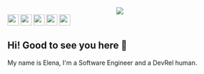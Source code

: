 <div align="center">
<a href="https://sticker.page/@elenalape">
<img src="https://user-images.githubusercontent.com/22844059/182694771-4b8c4fde-c46d-4ef7-92aa-ab3f9f774ac8.png"/>
</a>
</div>

<div align="left">
<a href="https://twitter.com/elena_lape" target="_blank" ref="noopener noreferrer"><img height="25px" src="https://img.shields.io/twitter/follow/elena_lape?label=%40elena_lape%20&style=flat&logo=twitter&color=blue"/></a>
  <a href="https://youtube.com/c/elena_lape" target="_blank" ref="noopener noreferrer"><img height="25px" src="https://img.shields.io/youtube/channel/subscribers/UCNpbRAbC-uftpLRtSdKFqFw?label=elenalape&logo=youtube&color=red&style=flat&logoColor=red"/></a>
  <a href="https://linkedin.com/in/elenalape" target="_blank" ref="noopener noreferrer"><img height="25px" src="https://img.shields.io/github/labels/elenalape/elenalape/elenalape?logo=linkedin&color=blue"/></a>
  <a href="https://dev.to/elenalape" target="_blank" ref="noopener noreferrer"><img height="25px" src="https://img.shields.io/github/labels/elenalape/elenalape/elena_lape?logo=devdotto&color=purple"/></a>
    <a href="https://github.com/elenalape" target="_blank" ref="noopener noreferrer"><img height="25px" src="https://komarev.com/ghpvc/?username=elenalape"/></a>
</div>

    
## Hi! Good to see you here 🦕

My name is Elena, I'm a Software Engineer and a DevRel human.

<!-- 
![](https://komarev.com/ghpvc/?username=elenalape)
[![](https://img.shields.io/twitter/follow/elena_lape?label=%40elena_lape%20&style=flat&logo=twitter&color=blue)](https://twitter.com/elena_lape)
[![](https://img.shields.io/youtube/channel/subscribers/UCNpbRAbC-uftpLRtSdKFqFw?label=elenalape&logo=youtube&color=red&style=flat&logoColor=red)](https://youtube.com/c/elena_lape)
[![](https://img.shields.io/github/labels/elenalape/elenalape/elenalape?logo=linkedin&color=blue)](https://dev.to/elenalape)
[![](https://img.shields.io/github/labels/elenalape/elenalape/elena_lape?logo=devdotto&color=black)](https://linkedin.com/in/elenalape) -->

